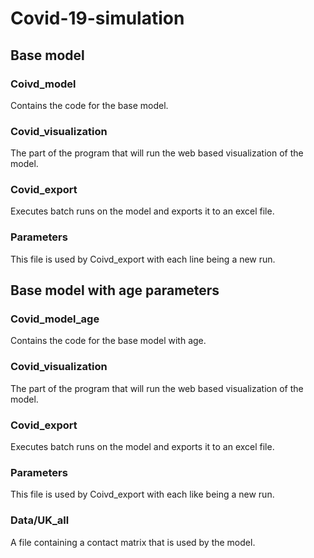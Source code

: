 # Covid-19-simulation


## Base model
### Coivd_model
  Contains the code for the base model.

### Covid_visualization
  The part of the program that will run the web based visualization of the model.

### Covid_export
  Executes batch runs on the model and exports it to an excel file.

### Parameters
  This file is used by Coivd_export with each line being a new run.





## Base model with age parameters
### Covid_model_age
  Contains the code for the base model with age.

### Covid_visualization
  The part of the program that will run the web based visualization of the model.

### Covid_export
  Executes batch runs on the model and exports it to an excel file.

### Parameters
  This file is used by Coivd_export with each like being a new run.

### Data/UK_all
  A file containing a contact matrix that is used by the model.

